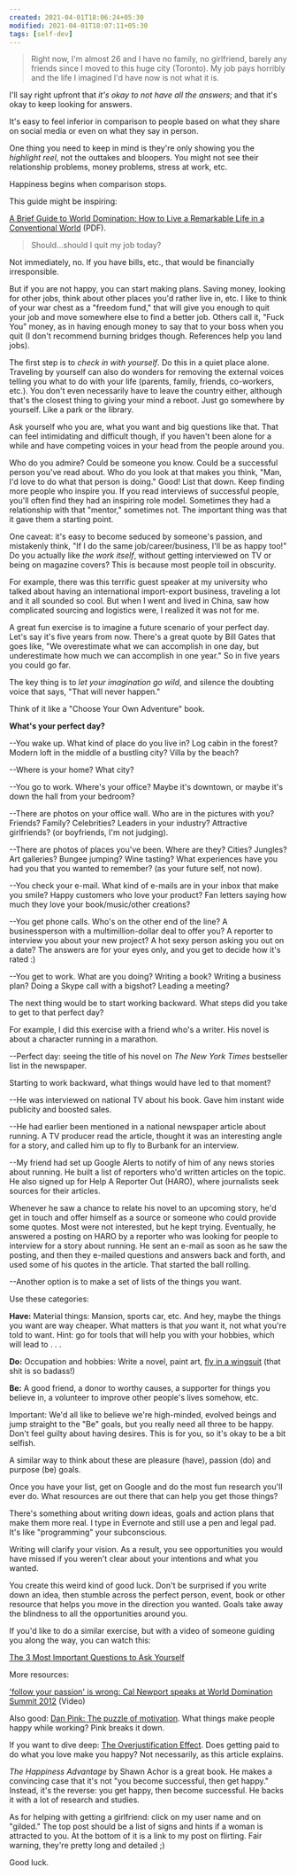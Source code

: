 ```yaml
---
created: 2021-04-01T18:06:24+05:30
modified: 2021-04-01T18:07:11+05:30
tags: [self-dev]
---
```


 >Right now, I'm almost 26 and I have no family, no girlfriend, barely any friends since I moved to this huge city (Toronto). My job pays horribly and the life I imagined I'd have now is not what it is. 

I'll say right upfront that *it's okay to not have all the answers*; and that it's okay to keep looking for answers.

It's easy to feel inferior in comparison to people based on what they share on social media or even on what they say in person.

One thing you need to keep in mind is they're only showing you the *highlight reel*, not the outtakes and bloopers. You might not see their relationship problems, money problems, stress at work, etc.

Happiness begins when comparison stops.

This guide might be inspiring: 

[A Brief Guide to World Domination: How to Live a Remarkable Life in a Conventional World](http://chrisguillebeau.com/files/2008/06/worlddomination.pdf) (PDF).

>Should...should I quit my job today? 

Not immediately, no.  If you have bills, etc., that would be financially irresponsible.  

But if you are not happy, you can start making plans.  Saving money, looking for other jobs, think about other places you'd rather live in, etc.  I like to think of your war chest as a "freedom fund," that will give you enough to quit your job and move somewhere else to find a better job.  Others call it, "Fuck You" money, as in having enough money to say that to your boss when you quit (I don't recommend burning bridges though. References help you land jobs). 

The first step is to *check in with yourself*.  Do this in a quiet place alone.  Traveling by yourself can also do wonders for removing the external voices telling you what to do with your life (parents, family, friends, co-workers, etc.).  You don't even necessarily have to leave the country either, although that's the closest thing to giving your mind a reboot.  Just go somewhere by yourself. Like a park or the library.

Ask yourself who you are, what you want and big questions like that.  That can feel intimidating and difficult though, if you haven't been alone for a while and have competing voices in your head from the people around you.

Who do you admire? Could be someone you know. Could be a successful person you've read about. Who do you look at that makes you think, "Man, I'd love to do what that person is doing." Good! List that down.  Keep finding more people who inspire you.  If you read interviews of successful people, you'll often find they had an inspiring role model.  Sometimes they had a relationship with that "mentor," sometimes not. The important thing was that it gave them a starting point.

One caveat: it's easy to become seduced by someone's passion, and mistakenly think, "If I do the same job/career/business, I'll be as happy too!"  Do you actually like *the work itself*, without getting interviewed on TV or being on magazine covers? This is because most people toil in obscurity. 

For example, there was this terrific guest speaker at my university who talked about having an international import-export business, traveling a lot and it all sounded so cool.  But when I went and lived in China, saw how complicated sourcing and logistics were, I realized it was not for me.

A great fun exercise is to imagine a future scenario of your perfect day.  Let's say it's five years from now. There's a great quote by Bill Gates that goes like, "We overestimate what we can accomplish in one day, but underestimate how much we can accomplish in one year." So in five years you could go far.  

The key thing is to *let your imagination go wild*, and silence the doubting voice that says, "That will never happen."

Think of it like a "Choose Your Own Adventure" book.

**What's your perfect day?**

--You wake up.  What kind of place do you live in?  Log cabin in the forest? Modern loft in the middle of a bustling city?  Villa by the beach?  

--Where is your home?  What city?  

--You go to work.  Where's your office?  Maybe it's downtown, or maybe it's down the hall from your bedroom?

--There are photos on your office wall.  Who are in the pictures with you? Friends? Family? Celebrities? Leaders in your industry?  Attractive girlfriends? (or boyfriends, I'm not judging).

--There are photos of places you've been.  Where are they? Cities? Jungles? Art galleries? Bungee jumping? Wine tasting? What experiences have you had you that you wanted to remember? (as your future self, not now).

--You check your e-mail.  What kind of e-mails are in your inbox that make you smile? Happy customers who love your product?  Fan letters saying how much they love your book/music/other creations?  

--You get phone calls.  Who's on the other end of the line?  A businessperson with a multimillion-dollar deal to offer you? A reporter to interview you about your new project?  A hot sexy person asking you out on a date?  The answers are for your eyes only, and you get to decide how it's rated :)  

--You get to work.  What are you doing?  Writing a book? Writing a business plan? Doing a Skype call with a bigshot? Leading a meeting?

The next thing would be to start working backward.  What steps did you take to get to that perfect day?

For example, I did this exercise with a friend who's a writer.  His novel is about a character running in a marathon.

--Perfect day: seeing the title of his novel on *The New York Times* bestseller list in the newspaper.

Starting to work backward, what things would have led to that moment?

--He was interviewed on national TV about his book.  Gave him instant wide publicity and boosted sales.

--He had earlier been mentioned in a national newspaper article about running. A TV producer read the article, thought it was an interesting angle for a story, and called him up to fly to Burbank for an interview.

--My friend had set up Google Alerts to notify of him of any news stories about running.  He built a list of reporters who'd written articles on the topic.  He also signed up for Help A Reporter Out (HARO), where journalists seek sources for their articles.

Whenever he saw a chance to relate his novel to an upcoming story, he'd get in touch and offer himself as a source or someone who could provide some quotes. Most were not interested, but he kept trying. Eventually, he answered a posting on HARO by a reporter who was looking for people to interview for a story about running.  He sent an e-mail as soon as he saw the posting, and then they e-mailed questions and answers back and forth, and used some of his quotes in the article.  That started the ball rolling.  

--Another option is to make a set of lists of the things you want.

Use these categories:

**Have:** Material things:  Mansion, sports car, etc. And hey, maybe the things you want are way cheaper.  What matters is that *you* want it, not what you're told to want.  Hint: go for tools that will help you with your hobbies, which will lead to . . .

**Do:** Occupation and hobbies: Write a novel, paint art, [fly in a wingsuit](https://www.youtube.com/results?search_type=search_videos&amp;search_query=wingsuit&amp;search_sort=relevance&amp;search_category=0&amp;page=) (that shit is so badass!)

**Be:** A good friend, a donor to worthy causes, a supporter for things you believe in, a volunteer to improve other people's lives somehow, etc.

Important: We'd all like to believe we're high-minded, evolved beings and jump straight to the "Be" goals, but you really need all three to be happy.  Don't feel guilty about having desires.  This is for you, so it's okay to be a bit selfish.

A similar way to think about these are pleasure (have), passion (do) and purpose (be) goals.

Once you have your list, get on Google and do the most fun research you'll ever do.  What resources are out there that can help you get those things?

There's something about writing down ideas, goals and action plans that make them more real.  I type in Evernote and still use a pen and legal pad.  It's like "programming" your subconscious.

Writing will clarify your vision.  As a result, you see opportunities you would have missed if you weren't clear about your intentions and what you wanted.

You create this weird kind of good luck.  Don't be surprised if you write down an idea, then stumble across the perfect person, event, book or other resource that helps you move in the direction you wanted.  Goals take away the blindness to all the opportunities around you.

If you'd like to do a similar exercise, but with a video of someone guiding you along the way, you can watch this:

[The 3 Most Important Questions to Ask Yourself](http://www.mindvalley.com/goal-setting-redefined)

More resources:

['follow your passion' is wrong: Cal Newport speaks at World Domination Summit 2012](https://www.youtube.com/watch?v=LUQjAAwsKR8)  (Video)

Also good: [Dan Pink: The puzzle of motivation](https://www.youtube.com/watch?v=rrkrvAUbU9Y). What things make people happy while working?  Pink breaks it down.

If you want to dive deep: [The Overjustification Effect](http://youarenotsosmart.com/2011/12/14/the-overjustification-effect/). Does getting paid to do what you love make you happy?  Not necessarily, as this article explains.

*The Happiness Advantage* by Shawn Achor is a great book.  He makes a convincing case that it's not "you become successful, then get happy."  Instead, it's the reverse: you get happy, then become successful.  He backs it with a lot of research and studies.  

As for helping with getting a girlfriend: click on my user name and on "gilded." The top post should be a list of signs and hints if a woman is attracted to you. At the bottom of it is a link to my post on flirting. Fair warning, they're pretty long and detailed ;)

Good luck. 
